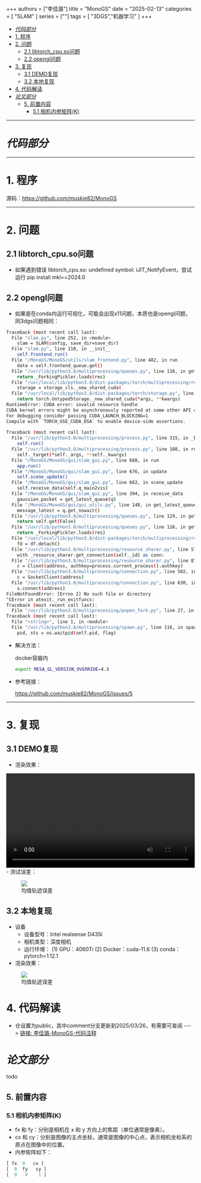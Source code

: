 +++
authors = ["李佳潞"]
title = "MonoGS"
date = "2025-02-13"
categories = [
    "SLAM"
]
series = [""]
tags = [
   "3DGS","机器学习"
]
+++

- [*代码部分*](#代码部分)
- [1. 程序](#1-程序)
- [2. 问题](#2-问题)
  - [2.1 libtorch\_cpu.so问题](#21-libtorch_cpuso问题)
  - [2.2 opengl问题](#22-opengl问题)
- [3. 复现](#3-复现)
  - [3.1 DEMO复现](#31-demo复现)
  - [3.2 本地复现](#32-本地复现)
- [4. 代码解读](#4-代码解读)
- [*论文部分*](#论文部分)
  - [5. 前置内容](#5-前置内容)
    - [5.1 相机内参矩阵(K)](#51-相机内参矩阵k)


--- 

# *代码部分*


---

# 1. 程序
源码：<https://github.com/muskie82/MonoGS>

---

# 2. 问题
## 2.1 libtorch_cpu.so问题
- 如果遇到错误 libtorch_cpu.so: undefined symbol: iJIT_NotifyEvent，尝试运行 pip install mkl==2024.0
   
## 2.2 opengl问题
- 如果是在conda内运行可视化，可能会出现x11问题，本质也是opengl问题，同3dgs问题相同：
```bash
Traceback (most recent call last):
  File "slam.py", line 252, in <module>
    slam = SLAM(config, save_dir=save_dir)
  File "slam.py", line 110, in __init__
    self.frontend.run()
  File "/MonoGS/MonoGS/utils/slam_frontend.py", line 482, in run
    data = self.frontend_queue.get()
  File "/usr/lib/python3.8/multiprocessing/queues.py", line 116, in get
    return _ForkingPickler.loads(res)
  File "/usr/local/lib/python3.8/dist-packages/torch/multiprocessing/reductions.py", line 149, in rebuild_cuda_tensor
    storage = storage_cls._new_shared_cuda(
  File "/usr/local/lib/python3.8/dist-packages/torch/storage.py", line 1212, in _new_shared_cuda
    return torch.UntypedStorage._new_shared_cuda(*args, **kwargs)
RuntimeError: CUDA error: invalid resource handle
CUDA kernel errors might be asynchronously reported at some other API call, so the stacktrace below might be incorrect.
For debugging consider passing CUDA_LAUNCH_BLOCKING=1
Compile with `TORCH_USE_CUDA_DSA` to enable device-side assertions.
                                                                                                                                                                                                                 Process Process-4:
Traceback (most recent call last):
  File "/usr/lib/python3.8/multiprocessing/process.py", line 315, in _bootstrap
    self.run()
  File "/usr/lib/python3.8/multiprocessing/process.py", line 108, in run
    self._target(*self._args, **self._kwargs)
  File "/MonoGS/MonoGS/gui/slam_gui.py", line 688, in run
    app.run()
  File "/MonoGS/MonoGS/gui/slam_gui.py", line 676, in update
    self.scene_update()
  File "/MonoGS/MonoGS/gui/slam_gui.py", line 662, in scene_update
    self.receive_data(self.q_main2vis)
  File "/MonoGS/MonoGS/gui/slam_gui.py", line 394, in receive_data
    gaussian_packet = get_latest_queue(q)
  File "/MonoGS/MonoGS/gui/gui_utils.py", line 148, in get_latest_queue
    message_latest = q.get_nowait()
  File "/usr/lib/python3.8/multiprocessing/queues.py", line 129, in get_nowait
    return self.get(False)
  File "/usr/lib/python3.8/multiprocessing/queues.py", line 116, in get
    return _ForkingPickler.loads(res)
  File "/usr/local/lib/python3.8/dist-packages/torch/multiprocessing/reductions.py", line 496, in rebuild_storage_fd
    fd = df.detach()
  File "/usr/lib/python3.8/multiprocessing/resource_sharer.py", line 57, in detach
    with _resource_sharer.get_connection(self._id) as conn:
  File "/usr/lib/python3.8/multiprocessing/resource_sharer.py", line 87, in get_connection
    c = Client(address, authkey=process.current_process().authkey)
  File "/usr/lib/python3.8/multiprocessing/connection.py", line 502, in Client
    c = SocketClient(address)
  File "/usr/lib/python3.8/multiprocessing/connection.py", line 630, in SocketClient
    s.connect(address)
FileNotFoundError: [Errno 2] No such file or directory
^CError in atexit._run_exitfuncs:
Traceback (most recent call last):
  File "/usr/lib/python3.8/multiprocessing/popen_fork.py", line 27, in poll
Traceback (most recent call last):
  File "<string>", line 1, in <module>
  File "/usr/lib/python3.8/multiprocessing/spawn.py", line 116, in spawn_main
    pid, sts = os.waitpid(self.pid, flag)
```

- 解决方法：
  
  docker容器内
  ```bash
  export MESA_GL_VERSION_OVERRIDE=4.3 
  ```
- 参考链接：
  
  <https://github.com/muskie82/MonoGS/issues/5>

---

# 3. 复现
## 3.1 DEMO复现
- 渲染效果：
<div class="container" style="display: flex; justify-content: center;">
  <video controls style="width: 100%; max-width: 640px; height: auto;">
        <source src="/videos/work-record/MonoGS-demo.mp4" type="video/mp4">
    </video>
</div>
- 测试误差：
            <div class="container">
                <div class="image">
                    <figure>
                         <a data-fancybox="gallery" href="/images/work-record/MonoGS误差.png"  >
              <img src="/images/work-record/MonoGS误差.png" loading="lazy">
          </a>
                        <figcaption>均值轨迹误差</figcaption>
                    </figure>
                </div>
            </div>

## 3.2 本地复现
- 设备
  * 设备型号：Intel realsense D435i
  * 相机类型：深度相机
  * 运行环境：
    (1) GPU：4060Ti
    (2) Docker：cuda-11.6 
    (3) conda：pytorch=1.12.1
- 渲染效果：
<div class="container">
  <div class="image">
        <figure>
              <a data-fancybox="gallery" href="/images/work-record/Peek_MonoGS_camera_1080P.gif"  >
                  <img src="/images/work-record/Peek_MonoGS_camera_1080P.gif" loading="lazy">
              </a>
            <figcaption>均值轨迹误差</figcaption>
        </figure>
    </div>
</div>

# 4. 代码解读
  
- 仓设置为public，其中comment分支更新到2025/03/26，有需要可查阅 ---> [链接: 李佳潞-MonoGS-代码注释](https://github.com/heirenlop/MonoGS-with-comment/compare/comment)


# *论文部分*
  todo
## 5. 前置内容
### 5.1 相机内参矩阵(K)
- fx 和 fy：分别是相机在 x 和 y 方向上的焦距（单位通常是像素）。
- cx 和 cy：分别是图像的主点坐标，通常是图像的中心点，表示相机坐标系的原点在图像中的位置。
- 内参矩阵如下：
```python
[ fx  0   cx ]
[  0  fy   cy ]
[  0   0    1 ]
```